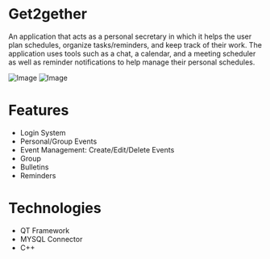 # Get2gether
An application that acts as a personal secretary in which it helps the user plan schedules, organize tasks/reminders, and keep track of their work. The application uses tools such as a chat, a calendar, and a meeting scheduler as well as reminder notifications to help manage their personal schedules. 

![Image](https://i.imgur.com/1rWeIHi.png)
![Image](https://i.imgur.com/nC7iJlw.png)

# Features
- Login System
- Personal/Group Events
- Event Management: Create/Edit/Delete Events
- Group
- Bulletins
- Reminders

# Technologies
- QT Framework
- MYSQL Connector
- C++
